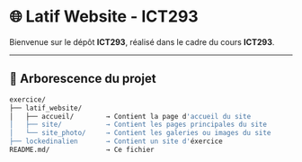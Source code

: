 # 🌐 Latif Website - ICT293

Bienvenue sur le dépôt **ICT293**, réalisé dans le cadre du cours **ICT293**.

---

## 📁 Arborescence du projet

```bash
exercice/
├── latif_website/
│   ├── accueil/        → Contient la page d'accueil du site
│   ├── site/           → Contient les pages principales du site
│   └── site_photo/     → Contient les galeries ou images du site
├── lockedinalien       → Contient un site d'éxercice
README.md/              → Ce fichier
```
